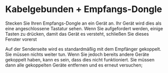 
# Kabelgebunden + Empfangs-Dongle

Stecken Sie Ihren Empfangs-Dongle an ein Gerät an. Ihr Gerät wird dies als eine angeschlossene Tastatur sehen.
Wenn Sie aufgefordert werden, einige Tasten zu drücken, damit das Gerät es versteht, schließen Sie dieses Fenster vorerst&#x20;

Auf der Senderseite wird es standardmäßig mit dem Empfänger gekoppelt. Sie müssen nichts weiter tun.
Wenn Sie jedoch bereits andere Geräte gekoppelt haben, kann es sein, dass dies nicht funktioniert. Sie müssen dann alle gekoppelten Geräte entfernen und es erneut versuchen;